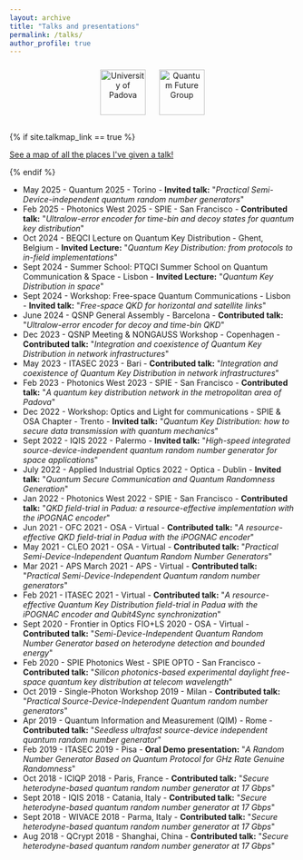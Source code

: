 ```yaml
---
layout: archive
title: "Talks and presentations"
permalink: /talks/
author_profile: true
---
```


<div style="text-align: center; margin-bottom: 20px;">
  <img src="https://www.padova.com/uploads/events/organizers/1580743466011482351_unipd-universita-di-padova.png?63747962666" alt="University of Padova" style="height: 80px; margin: 10px;">
  <img src="https://quantumfuture.dei.unipd.it/wp-content/uploads/2024/03/logo_group_big.png" alt="Quantum Future Group" style="height: 80px; margin: 10px;">
</div>

{% if site.talkmap_link == true %}

<p style="text-decoration:underline;"><a href="/talkmap.html">See a map of all the places I've given a talk!</a></p>

{% endif %}

<!-- {% for post in site.talks reversed %}
  {% include archive-single-talk.html %}
{% endfor %} -->

* May 2025 - Quantum 2025 - Torino - **Invited talk:** "*Practical Semi-Device-independent quantum random number generators*"
* Feb 2025 - Photonics West 2025 - SPIE - San Francisco - **Contributed talk:** "*Ultralow-error encoder for time-bin and decoy states for quantum key distribution*"
* Oct 2024 - BEQCI Lecture on Quantum Key Distribution - Ghent, Belgium - **Invited Lecture:** "*Quantum Key Distribution: from protocols to in-field implementations*"
* Sept 2024 - Summer School: PTQCI Summer School on Quantum Communication & Space - Lisbon - **Invited Lecture:** "*Quantum Key Distribution in space*"
* Sept 2024 - Workshop: Free-space Quantum Communications - Lisbon - **Invited talk:** "*Free-space QKD for horizontal and satellite links*"
* June 2024 - QSNP General Assembly - Barcelona - **Contributed talk:** "*Ultralow-error encoder for decoy and time-bin QKD*"
* Dec 2023 - QSNP Meeting & NONGAUSS Workshop - Copenhagen - **Contributed talk:** "*Integration and coexistence of Quantum Key Distribution in network infrastructures*"
* May 2023 - ITASEC 2023 - Bari - **Contributed talk:** "*Integration and coexistence of Quantum Key Distribution in network infrastructures*"
* Feb 2023 - Photonics West 2023 - SPIE - San Francisco - **Contributed talk:** "*A quantum key distribution network in the metropolitan area of Padova*"
* Dec 2022 - Workshop: Optics and Light for communications - SPIE & OSA Chapter - Trento - **Invited talk:** "*Quantum Key Distribution: how to secure data transmission with quantum mechanics*"
* Sept 2022 - IQIS 2022 - Palermo - **Invited talk:** "*High-speed integrated source-device-independent quantum random number generator for space applications*"
* July 2022 - Applied Industrial Optics 2022 - Optica - Dublin - **Invited talk:** "*Quantum Secure Communication and Quantum Randomness Generation*"
* Jan 2022 - Photonics West 2022 - SPIE - San Francisco - **Contributed talk:** "*QKD field-trial in Padua: a resource-effective implementation with the iPOGNAC encoder*"
* Jun 2021 - OFC 2021 - OSA - Virtual - **Contributed talk:** "*A resource-effective QKD field-trial in Padua with the iPOGNAC encoder*"
* May 2021 - CLEO 2021 - OSA - Virtual - **Contributed talk:** "*Practical Semi-Device-Independent Quantum Random Number Generators*"
* Mar 2021 - APS March 2021 - APS - Virtual - **Contributed talk:** "*Practical Semi-Device-Independent Quantum random number generators*"
* Feb 2021 - ITASEC 2021 - Virtual - **Contributed talk:** "*A resource-effective Quantum Key Distribution field-trial in Padua with the iPOGNAC encoder and Qubit4Sync synchronization*"
* Sept 2020 - Frontier in Optics FIO+LS 2020 - OSA - Virtual - **Contributed talk:** "*Semi-Device-Independent Quantum Random Number Generator based on heterodyne detection and bounded energy*"
* Feb 2020 - SPIE Photonics West - SPIE OPTO - San Francisco - **Contributed talk:** "*Silicon photonics-based experimental daylight free-space quantum key distribution at telecom wavelength*"
* Oct 2019 - Single-Photon Workshop 2019 - Milan - **Contributed talk:** "*Practical Source-Device-Independent Quantum random number generators*"
* Apr 2019 - Quantum Information and Measurement (QIM) - Rome - **Contributed talk:** "*Seedless ultrafast source-device independent quantum random number generator*"
* Feb 2019 - ITASEC 2019 - Pisa - **Oral Demo presentation:** "*A Random Number Generator Based on Quantum Protocol for GHz Rate Genuine Randomness*"
* Oct 2018 - ICIQP 2018 - Paris, France - **Contributed talk:** "*Secure heterodyne-based quantum random number generator at 17 Gbps*"
* Sept 2018 - IQIS 2018 - Catania, Italy - **Contributed talk:** "*Secure heterodyne-based quantum random number generator at 17 Gbps*"
* Sept 2018 - WIVACE 2018 - Parma, Italy - **Contributed talk:** "*Secure heterodyne-based quantum random number generator at 17 Gbps*"
* Aug 2018 - QCrypt 2018 - Shanghai, China - **Contributed talk:** "*Secure heterodyne-based quantum random number generator at 17 Gbps*"